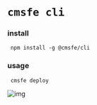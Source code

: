 # `cmsfe cli`

### install

```
 npm install -g @cmsfe/cli

```

### usage

  ```
   cmsfe deploy

  ```

![img](https://v-mps.crazymaplestudios.com/images/0e069040-2884-11ef-a6eb-0925fdddfb71.png)
